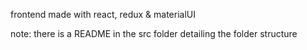 frontend made with react, redux & materialUI

note: there is a README in the src folder detailing the folder structure